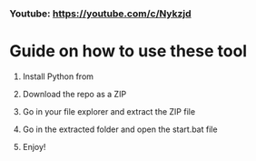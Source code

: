 ### Youtube: https://youtube.com/c/Nykzjd ###
     
# Guide on how to use these tool   
     
1. Install Python from 
  
2. Download the repo as a ZIP  
  
3. Go in your file explorer and extract the ZIP file  
    
4. Go in the extracted folder and open the start.bat file    
 
5. Enjoy!    